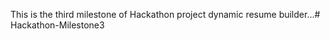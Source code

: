 This is the third milestone of Hackathon project dynamic resume builder...#   H a c k a t h o n - M i l e s t o n e 3  
 